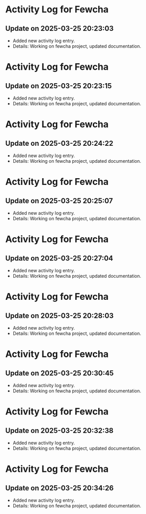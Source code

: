 # Activity Log for Fewcha

## Update on 2025-03-25 20:23:03
- Added new activity log entry.
- Details: Working on fewcha project, updated documentation.

# Activity Log for Fewcha

## Update on 2025-03-25 20:23:15
- Added new activity log entry.
- Details: Working on fewcha project, updated documentation.

# Activity Log for Fewcha

## Update on 2025-03-25 20:24:22
- Added new activity log entry.
- Details: Working on fewcha project, updated documentation.

# Activity Log for Fewcha

## Update on 2025-03-25 20:25:07
- Added new activity log entry.
- Details: Working on fewcha project, updated documentation.

# Activity Log for Fewcha

## Update on 2025-03-25 20:27:04
- Added new activity log entry.
- Details: Working on fewcha project, updated documentation.

# Activity Log for Fewcha

## Update on 2025-03-25 20:28:03
- Added new activity log entry.
- Details: Working on fewcha project, updated documentation.

# Activity Log for Fewcha

## Update on 2025-03-25 20:30:45
- Added new activity log entry.
- Details: Working on fewcha project, updated documentation.

# Activity Log for Fewcha

## Update on 2025-03-25 20:32:38
- Added new activity log entry.
- Details: Working on fewcha project, updated documentation.

# Activity Log for Fewcha

## Update on 2025-03-25 20:34:26
- Added new activity log entry.
- Details: Working on fewcha project, updated documentation.

